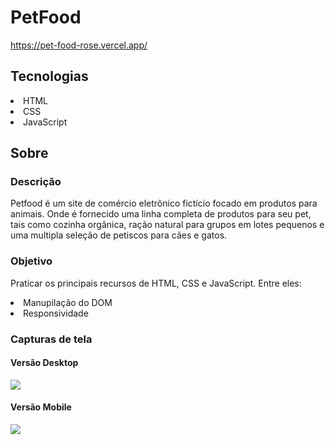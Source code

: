 # PetFood
https://pet-food-rose.vercel.app/

<h2> Tecnologias </h2>

<li> HTML </li>
<li> CSS </li>
<li> JavaScript </li>

<h2> Sobre </h2>
<h3> Descrição </h3> 

Petfood é um site de comércio eletrônico fictício focado em produtos para animais. Onde é fornecido uma linha completa de produtos para seu pet, tais como cozinha orgânica, ração natural para grupos em lotes pequenos e uma multipla seleção de petiscos para cães e gatos.

<h3> Objetivo </h3> 

Praticar os principais recursos de HTML, CSS e JavaScript. Entre eles:

<li> Manupilação do DOM </li>
<li> Responsividade </li>

### Capturas de tela

#### Versão Desktop
<img src="https://user-images.githubusercontent.com/93101033/172069787-acf9a2f0-94fe-4999-8c99-d02737accce7.png">

#### Versão Mobile
<img src="https://user-images.githubusercontent.com/93101033/172069841-783d82d1-a3b8-4f60-9a65-04d965e8f1f3.png">

